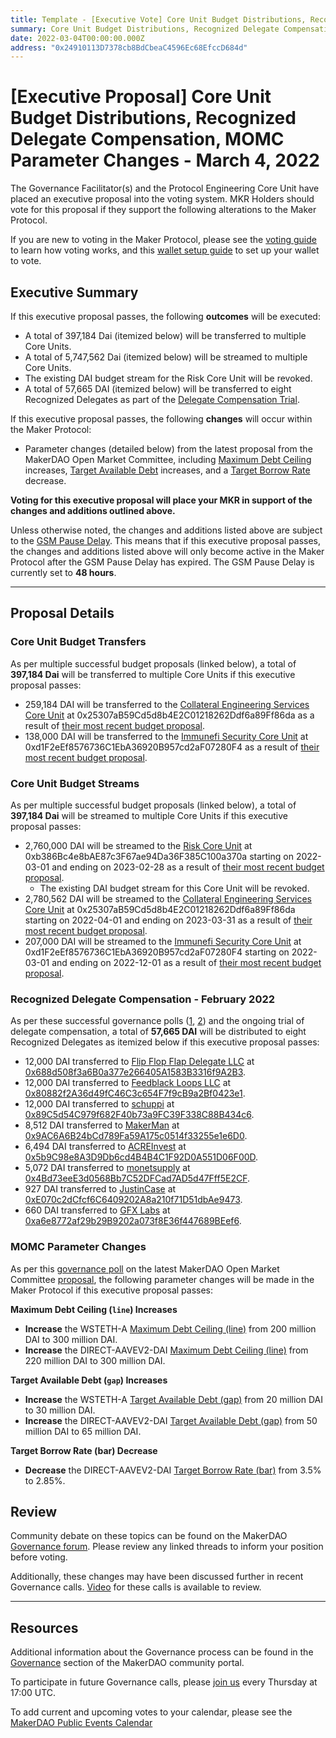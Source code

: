 ```yaml
---
title: Template - [Executive Vote] Core Unit Budget Distributions, Recognized Delegate Compensation, MOMC Parameter Changes - March 4, 2022
summary: Core Unit Budget Distributions, Recognized Delegate Compensation Distribution for February, MOMC Parameter Changes for WSTETH-A and DIRECT-AAVEV2-DAI.
date: 2022-03-04T00:00:00.000Z
address: "0x24910113D7378cb8BdCbeaC4596Ec68EfccD684d"
---
```


# [Executive Proposal] Core Unit Budget Distributions, Recognized Delegate Compensation, MOMC Parameter Changes - March 4, 2022

The Governance Facilitator(s) and the Protocol Engineering Core Unit have placed an executive proposal into the voting system. MKR Holders should vote for this proposal if they support the following alterations to the Maker Protocol.

If you are new to voting in the Maker Protocol, please see the [voting guide](https://community-development.makerdao.com/en/learn/governance/how-voting-works/) to learn how voting works, and this [wallet setup guide](https://community-development.makerdao.com/en/learn/governance/voting-setup/) to set up your wallet to vote.

## Executive Summary

If this executive proposal passes, the following **outcomes** will be executed:

- A total of 397,184 Dai (itemized below) will be transferred to multiple Core Units.
- A total of 5,747,562 Dai (itemized below) will be streamed to multiple Core Units.
- The existing DAI budget stream for the Risk Core Unit will be revoked.
- A total of 57,665 DAI (itemized below) will be transferred to eight Recognized Delegates as part of the [Delegate Compensation Trial](https://forum.makerdao.com/t/signal-request-extend-the-delegate-compensation-trial/12686).

If this executive proposal passes, the following **changes** will occur within the Maker Protocol:

- Parameter changes (detailed below) from the latest proposal from the MakerDAO Open Market Committee, including [Maximum Debt Ceiling](https://manual.makerdao.com/module-index/module-dciam#maximum-debt-ceiling-line) increases, [Target Available Debt](https://manual.makerdao.com/module-index/module-dciam#target-available-debt-gap) increases, and a [Target Borrow Rate](https://manual.makerdao.com/module-index/module-dai-direct-deposit#target-borrow-rate-bar) decrease.

**Voting for this executive proposal will place your MKR in support of the changes and additions outlined above.**

Unless otherwise noted, the changes and additions listed above are subject to the [GSM Pause Delay](https://manual.makerdao.com/parameter-index/core/param-gsm-pause-delay). This means that if this executive proposal passes, the changes and additions listed above will only become active in the Maker Protocol after the GSM Pause Delay has expired. The GSM Pause Delay is currently set to **48 hours**.

---

## Proposal Details

### Core Unit Budget Transfers

As per multiple successful budget proposals (linked below), a total of **397,184 Dai** will be transferred to multiple Core Units if this executive proposal passes:

- 259,184 DAI will be transferred to the [Collateral Engineering Services Core Unit](https://mips.makerdao.com/mips/details/MIP39c2SP20) at 0x25307aB59Cd5d8b4E2C01218262Ddf6a89Ff86da as a result of [their most recent budget proposal](https://mips.makerdao.com/mips/details/MIP40c3SP57).
- 138,000 DAI will be transferred to the [Immunefi Security Core Unit](https://mips.makerdao.com/mips/details/MIP39c2SP24) at 0xd1F2eEf8576736C1EbA36920B957cd2aF07280F4 as a result of [their most recent budget proposal](https://mips.makerdao.com/mips/details/MIP40c3SP58).

### Core Unit Budget Streams

As per multiple successful budget proposals (linked below), a total of **397,184 Dai** will be streamed to multiple Core Units if this executive proposal passes:

- 2,760,000 DAI will be streamed to the [Risk Core Unit](https://mips.makerdao.com/mips/details/MIP39c2SP2) at 0xb386Bc4e8bAE87c3F67ae94Da36F385C100a370a starting on 2022-03-01 and ending on 2023-02-28 as a result of [their most recent budget proposal](https://mips.makerdao.com/mips/details/MIP40c3SP56).
    - The existing DAI budget stream for this Core Unit will be revoked.
- 2,780,562 DAI will be streamed to the [Collateral Engineering Services Core Unit](https://mips.makerdao.com/mips/details/MIP39c2SP20) at 0x25307aB59Cd5d8b4E2C01218262Ddf6a89Ff86da starting on 2022-04-01 and ending on 2023-03-31 as a result of [their most recent budget proposal](https://mips.makerdao.com/mips/details/MIP40c3SP57).
- 207,000 DAI will be streamed to the [Immunefi Security Core Unit](https://mips.makerdao.com/mips/details/MIP39c2SP24) at 0xd1F2eEf8576736C1EbA36920B957cd2aF07280F4 starting on 2022-03-01 and ending on 2022-12-01 as a result of [their most recent budget proposal](https://mips.makerdao.com/mips/details/MIP40c3SP58).

### Recognized Delegate Compensation - February 2022

As per these successful governance polls ([1](https://vote.makerdao.com/polling/QmPCbBu3?network=mainnet), [2](https://vote.makerdao.com/polling/QmbvuhYH?network=mainnet)) and the ongoing trial of delegate compensation, a total of **57,665 DAI** will be distributed to eight Recognized Delegates as itemized below if this executive proposal passes:

- 12,000 DAI transferred to [Flip Flop Flap Delegate LLC](https://vote.makerdao.com/address/0xaf8aa6846539033eaf0c3ca4c9c7373e370e039b) at [0x688d508f3a6B0a377e266405A1583B3316f9A2B3](https://etherscan.io/address/0x688d508f3a6B0a377e266405A1583B3316f9A2B3).
- 12,000 DAI transferred to [Feedblack Loops LLC](https://vote.makerdao.com/address/0x845b36e1e4f41a361dd711bda8ea239bf191fe95) at [0x80882f2A36d49fC46C3c654F7f9cB9a2Bf0423e1](https://etherscan.io/address/0x80882f2A36d49fC46C3c654F7f9cB9a2Bf0423e1).
- 12,000 DAI transferred to [schuppi](https://vote.makerdao.com/address/0xb21e535fb349e4ef0520318acfe589e174b0126b) at [0x89C5d54C979f682F40b73a9FC39F338C88B434c6](https://etherscan.io/address/0x89C5d54C979f682F40b73a9FC39F338C88B434c6).
- 8,512 DAI transferred to [MakerMan](https://vote.makerdao.com/address/0x22d5294a23d49294bf11d9db8beda36e104ad9b3) at [0x9AC6A6B24bCd789Fa59A175c0514f33255e1e6D0](https://etherscan.io/address/0x9AC6A6B24bCd789Fa59A175c0514f33255e1e6D0).
- 6,494 DAI transferred to [ACREInvest](https://vote.makerdao.com/address/0x4d3ac33ab1dd7b0f352b8e590fe8b62c4c39ead5) at [0x5b9C98e8A3D9Db6cd4B4B4C1F92D0A551D06F00D](https://etherscan.io/address/0x5b9C98e8A3D9Db6cd4B4B4C1F92D0A551D06F00D).
- 5,072 DAI transferred to [monetsupply](https://vote.makerdao.com/address/0x45127ec92b58c3a89e89f63553073adcaf2f1f5f) at [0x4Bd73eeE3d0568Bb7C52DFCad7AD5d47Fff5E2CF](https://etherscan.io/address/0x4Bd73eeE3d0568Bb7C52DFCad7AD5d47Fff5E2CF).
- 927 DAI transferred to [JustinCase](https://vote.makerdao.com/address/0xcdb792c14391f7115ba77a7cd27f724fc9ea2091) at [0xE070c2dCfcf6C6409202A8a210f71D51dbAe9473](https://etherscan.io/address/0xE070c2dCfcf6C6409202A8a210f71D51dbAe9473).
- 660 DAI transferred to [GFX Labs](https://vote.makerdao.com/address/0xf60d7a62c98f65480725255e831de531efe3fe14) at [0xa6e8772af29b29B9202a073f8E36f447689BEef6](https://etherscan.io/address/0xa6e8772af29b29B9202a073f8E36f447689BEef6).

### MOMC Parameter Changes

As per this [governance poll](https://vote.makerdao.com/polling/QmPhbQ3B) on the latest MakerDAO Open Market Committee [proposal](https://forum.makerdao.com/t/parameter-changes-proposal-ppg-omc-001-2022-02-24/13434), the following parameter changes will be made in the Maker Protocol if this executive proposal passes:

**Maximum Debt Ceiling (`line`) Increases**

- **Increase** the WSTETH-A [Maximum Debt Ceiling (line)](https://manual.makerdao.com/module-index/module-dciam#maximum-debt-ceiling-line) from 200 million DAI to 300 million DAI.
- **Increase** the DIRECT-AAVEV2-DAI [Maximum Debt Ceiling (line)](https://manual.makerdao.com/module-index/module-dciam#maximum-debt-ceiling-line) from 220 million DAI to 300 million DAI.

**Target Available Debt (`gap`) Increases**

- **Increase** the WSTETH-A [Target Available Debt (gap)](https://manual.makerdao.com/module-index/module-dciam#target-available-debt-gap) from 20 million DAI to 30 million DAI.
- **Increase** the DIRECT-AAVEV2-DAI [Target Available Debt (gap)](https://manual.makerdao.com/module-index/module-dciam#target-available-debt-gap) from 50 million DAI to 65 million DAI.

**Target Borrow Rate (bar) Decrease**

- **Decrease** the DIRECT-AAVEV2-DAI [Target Borrow Rate (bar)](https://manual.makerdao.com/module-index/module-dai-direct-deposit#target-borrow-rate-bar) from 3.5% to 2.85%.

## Review

Community debate on these topics can be found on the MakerDAO [Governance forum](https://forum.makerdao.com/). Please review any linked threads to inform your position before voting.

Additionally, these changes may have been discussed further in recent Governance calls. [Video](https://www.youtube.com/playlist?list=PLLzkWCj8ywWNq5-90-Id6VPSsrk4OWVan) for these calls is available to review.

---

## Resources

Additional information about the Governance process can be found in the [Governance](https://community-development.makerdao.com/en/learn/governance) section of the MakerDAO community portal.

To participate in future Governance calls, please [join us](https://github.com/makerdao/community/tree/master/governance/governance-and-risk-meetings) every Thursday at 17:00 UTC.

To add current and upcoming votes to your calendar, please see the [MakerDAO Public Events Calendar](https://calendar.google.com/calendar/embed?src=makerdao.com_3efhm2ghipksegl009ktniomdk%40group.calendar.google.com&ctz=UTC&mode=week&showCalendars=0&showPrint=0)
